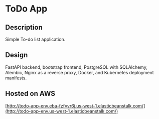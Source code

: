 # ToDo App

## Description

Simple To-do list application.

## Design

FastAPI backend, bootstrap frontend, PostgreSQL with SQLAlchemy, Alembic, Nginx as a reverse proxy, Docker, and Kubernetes deployment manifests.

## Hosted on AWS

[http://todo-app-env.eba-fzfvvr6j.us-west-1.elasticbeanstalk.com/](http://todo-app-env.us-west-1.elasticbeanstalk.com/)
